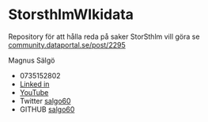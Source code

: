 # StorsthlmWIkidata
Repository för att hålla reda på saker StorSthlm vill göra se [community.dataportal.se/post/2295](https://community.dataportal.se/post/2295)

Magnus Sälgö
* 0735152802
* [Linked in](https://www.linkedin.com/in/magnus-s%C3%A4lg%C3%B6-148890)
* [YouTube](https://www.youtube.com/c/MagnusS%C3%A4lg%C3%B6/videos)
* Twitter [salgo60](https://twitter.com/salgo60)
* GITHUB [salgo60](https://github.com/salgo60)
